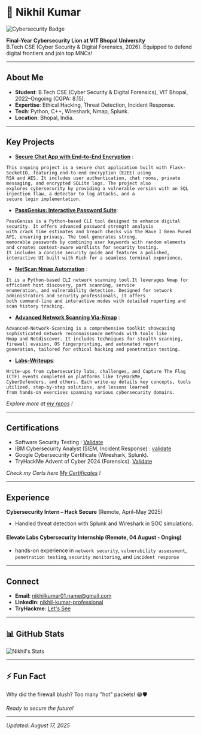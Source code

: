 # 👋 Nikhil Kumar

![Cybersecurity Badge](https://img.shields.io/badge/Cybersecurity-Mastermind-blueviolet?style=for-the-badge)

**Final-Year Cybersecurity Lion at VIT Bhopal University**  
B.Tech CSE (Cyber Security & Digital Forensics, 2026).
Equipped to defend digital frontiers and join top MNCs!

---

## About Me
-  **Student**: B.Tech CSE (Cyber Security & Digital Forensics), VIT Bhopal, 2022–Ongoing (CGPA: 8.15).
-  **Expertise**: Ethical Hacking, Threat Detection, Incident Response.
-  **Tech**: Python, C++, Wireshark, Nmap, Splunk.
-  **Location**: Bhopal, India.

---

##  Key Projects

- **[Secure Chat App with End-to-End Encryption](https://github.com/nikhilkumar0102/Elevate_Labs-Cyber-Security-Internship/tree/main/Project2%20Chatapp)** : 
```
This ongoing project is a secure chat application built with Flask-SocketIO, featuring end-to-end encryption (E2EE) using
RSA and AES. It includes user authentication, chat rooms, private messaging, and encrypted SQLite logs. The project also
explores cybersecurity by providing a vulnerable version with an SQL injection flaw, a detector to log attacks, and a
secure login implementation.
```
- **[PassGenius: Interactive Password Suite](https://github.com/nikhilkumar0102/Elevate_Labs-Cyber-Security-Internship/tree/main/Project1%20Interactive%20Password%20Suite)**:
```
PassGenius is a Python-based CLI tool designed to enhance digital security. It offers advanced password strength analysis
with crack time estimates and breach checks via the Have I Been Pwned API, ensuring privacy. The tool generates strong,
memorable passwords by combining user keywords with random elements and creates context-aware wordlists for security testing.
It includes a concise security guide and features a polished, interactive UI built with Rich for a seamless terminal experience.
```
- **[NetScan Nmap Automation](https://github.com/nikhilkumar0102/NetScan)** : 
```  
It is a Python-based CLI network scanning tool.It leverages Nmap for efficient host discovery, port scanning, service
enumeration, and vulnerability detection. Designed for network administrators and security professionals, it offers
both command-line and interactive modes with detailed reporting and scan history tracking.
```
- **[Advanced Network Scanning Via-Nmap](https://github.com/nikhilkumar0102/Advanced-Network-Scanning)** :
```
Advanced-Network-Scanning is a comprehensive toolkit showcasing sophisticated network reconnaissance methods with tools like
Nmap and Netdiscover. It includes techniques for stealth scanning, firewall evasion, OS fingerprinting, and automated report
generation, tailored for ethical hacking and penetration testing.
```

- **[Labs-Writeups](https://github.com/nikhilkumar0102/Cyber-Lab-Writeups)**:
```
Write-ups from cybersecurity labs, challenges, and Capture The Flag (CTF) events completed on platforms like TryHackMe,
CyberDefenders, and others. Each write-up details key concepts, tools utilized, step-by-step solutions, and lessons learned
from hands-on exercises spanning various cybersecurity domains.
```

*Explore more at [my repos](https://github.com/nikhilkumar0102?tab=repositories) !*

---

##  Certifications
- Software Security Testing <packt> :  [Validate](https://github.com/nikhilkumar0102/My_Certificates/blob/main/Software%20Security%20Testing%20Certificate.pdf)
- IBM Cybersecurity Analyst (SIEM, Incident Response) : [validate](https://github.com/nikhilkumar0102/My_Certificates/blob/main/IBM%20Security%20Analyst%20Certificate.pdf)
- Google Cybersecurity Certificate (Wireshark, Splunk).
- TryHackMe Advent of Cyber 2024 (Forensics). [Validate](https://github.com/nikhilkumar0102/My_Certificates/blob/main/THM%20-%20Advent%20Certificate.pdf)

*Check my Certs here [My Certificates](https://github.com/nikhilkumar0102/My_Certificates) !*

---

##  Experience
**Cybersecurity Intern – Hack Secure** (Remote, April–May 2025)
- Handled threat detection with Splunk and Wireshark in SOC simulations.

#### Elevate Labs Cybersecurity Internship (Remote, 04 August - Onging)
- hands-on experience in `network security`, `vulnerability assessment`, `penetration testing`, `security monitoring`, and `incident response`

---

##  Connect
-  **Email**: nikhilkumar01.name@gmail.com
-  **LinkedIn**: [nikhil-kumar-professional](https://www.linkedin.com/in/nikhil-kumar-professional)
-  **TryHackme**: [Let's See](https://tryhackme.com/p/Nikivickey)

---

## 📊 GitHub Stats
![Nikhil's Stats](https://github-readme-stats.vercel.app/api?username=nikhilkumar0102&show_icons=true&theme=radical)

---

## ⚡ Fun Fact
Why did the firewall blush? Too many "hot" packets! 😂🛡️

*Ready to secure the future!*

---

*Updated: August 17, 2025*
